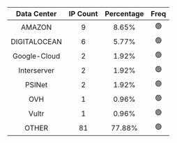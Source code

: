 | Data Center | IP Count | Percentage | Freq |
|:------------:|:--------:|:-----------:|:-----:|
| AMAZON | 9 | 8.65% | 🟢 |
| DIGITALOCEAN | 6 | 5.77% | 🟢 |
| Google-Cloud | 2 | 1.92% | 🟢 |
| Interserver | 2 | 1.92% | 🟢 |
| PSINet | 2 | 1.92% | 🟢 |
| OVH | 1 | 0.96% | 🟢 |
| Vultr | 1 | 0.96% | 🟢 |
| OTHER | 81 | 77.88% | 🟢 |